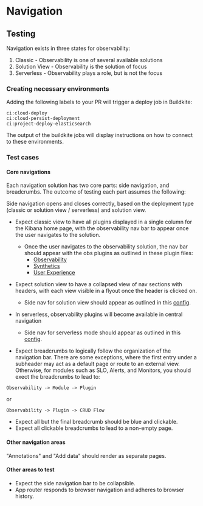 # Navigation

## Testing

Navigation exists in three states for observability:

1. Classic - Observability is one of several available solutions
2. Solution View - Observability is the solution of focus
3. Serverless - Observability plays a role, but is not the focus

### Creating necessary environments

Adding the following labels to your PR will trigger a deploy job in Buildkite:

```
ci:cloud-deploy
ci:cloud-persist-deployment
ci:project-deploy-elasticsearch
```

The output of the buildkite jobs will display instructions on how to connect to these environments.

### Test cases

#### Core navigations

Each navigation solution has two core parts: side navigation, and breadcrumbs.
The outcome of testing each part assumes the following:

Side navigation opens and closes correctly, based on the deployment type (classic or solution view / serverless) and solution view.

- Expect classic view to have all plugins displayed in a single column for the Kibana home page, with the observability nav bar to appear once the user navigates to the solution.

  - Once the user navigates to the observability solution, the nav bar should appear with the obs plugins as outlined in these plugin files:
    - [Observability](https://github.com/elastic/kibana/blob/main/x-pack/solutions/observability/plugins/observability/public/plugin.ts)
    - [Synthetics](https://github.com/elastic/kibana/blob/main/x-pack/solutions/observability/plugins/synthetics/public/plugin.ts)
    - [User Experience](https://github.com/elastic/kibana/blob/main/x-pack/solutions/observability/plugins/ux/public/plugin.ts)

- Expect solution view to have a collapsed view of nav sections with headers, with each view visible in a flyout once the header is clicked on.

  - Side nav for solution view should appear as outlined in this [config](https://github.com/elastic/kibana/blob/main/x-pack/solutions/observability/plugins/observability/public/navigation_tree.ts).

- In serverless, observability plugins will become available in central navigation

  - Side nav for serverless mode should appear as outlined in this [config](https://github.com/elastic/kibana/blob/main/x-pack/solutions/observability/plugins/serverless_observability/public/navigation_tree.ts).

- Expect breadcrumbs to logically follow the organization of the navigation bar. There are some exceptions, where the first entry under a subheader may act as a default page or route to an external view. Otherwise, for modules such as SLO, Alerts, and Monitors, you should exect the breadcrumbs to lead to:

```
Observability -> Module -> Plugin
```

or

```
Observability -> Plugin -> CRUD Flow
```

- Expect all but the final breadcrumb should be blue and clickable.
- Expect all clickable breadcrumbs to lead to a non-empty page.

#### Other navigation areas

"Annotations" and "Add data" should render as separate pages.

#### Other areas to test

- Expect the side navigation bar to be collapsible.
- App router responds to browser navigation and adheres to browser history.
